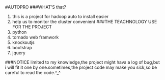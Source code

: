 #AUTOPRO
###WHAT'S that?
1. this is a project for hadoop auto to install easier
2. help us to monitor the cluster convenient
###THE TEACHNOLOGY USE FOR THE PROJECT
1. python
2. tornado web framwork
3. knockoutjs
4. bootstrap
5. jquery

###NOTICE
limited to my knowledge,the project might hava a log of bug,but i will fit it one by one.sometimes,the project code may make you sick,so be careful to read the code.^_^
